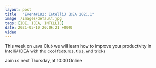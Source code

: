 ```yaml
---
layout: post
title:  "Event#182: IntelliJ IDEA 2021.1"
image: /images/default.jpg
tags: [IDE, IDEA, INTELLIJ]
date: 2021-05-10 20:06:21 +0000
video: 
---
```


This week on Java Club we will learn how to improve your productivity in IntelliJ IDEA with the cool features, tips, and tricks

Join us next Thursday, at 10:00 Online
